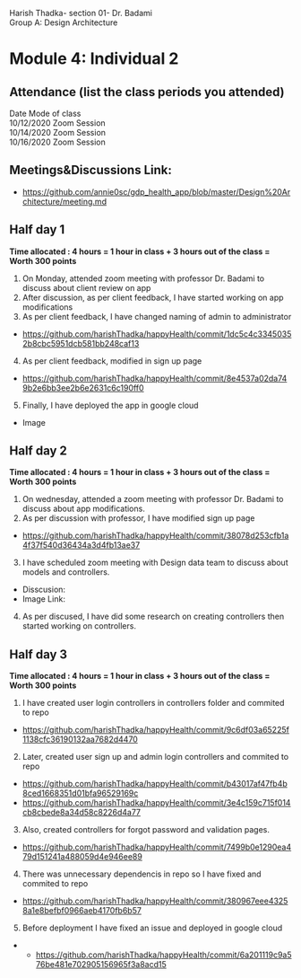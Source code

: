 Harish Thadka- section 01- Dr. Badami  
Group A: Design Architecture
# Module 4: Individual 2

## Attendance (list the class periods you attended)

Date    Mode of class  
10/12/2020 Zoom Session    
10/14/2020 Zoom Session  
10/16/2020 Zoom Session 

## Meetings&Discussions Link:
- https://github.com/annie0sc/gdp_health_app/blob/master/Design%20Architecture/meeting.md

 ## Half day 1
**Time allocated : 4 hours = 1 hour in class + 3 hours out of the class = Worth 300 points**
1. On Monday, attended zoom meeting with professor Dr. Badami to discuss about client review on app
2. After discussion, as per client feedback, I have started working on app modifications  
3. As per client feedback, I have changed naming of admin to administrator
- https://github.com/harishThadka/happyHealth/commit/1dc5c4c33450352b8cbc5951dcb581bb248caf13
4. As per client feedback, modified in sign up page
- https://github.com/harishThadka/happyHealth/commit/8e4537a02da749b2e6bb3ee2b6e2631c6c190ff0
5. Finally, I have deployed the app in google cloud
- Image

 ## Half day 2
 **Time allocated : 4 hours = 1 hour in class + 3 hours out of the class = Worth 300 points** 
 1. On wednesday, attended a zoom meeting with professor Dr. Badami to discuss about app modifications.
 2. As per discussion with professor, I have modified sign up page
- https://github.com/harishThadka/happyHealth/commit/38078d253cfb1a4f37f540d36434a3d4fb13ae37
 3. I have scheduled zoom meeting with Design data team to discuss about models and controllers.  
 - Disscusion: 
 - Image Link: 
 4. As per discused, I have did some research on creating controllers then started working on controllers.
 ## Half day 3
 **Time allocated : 4 hours = 1 hour in class + 3 hours out of the class = Worth 300 points**   
1. I have created user login controllers in controllers folder and commited to repo
- https://github.com/harishThadka/happyHealth/commit/9c6df03a65225f1138cfc36190132aa7682d4470
2. Later, created user sign up and admin login controllers and commited to repo
- https://github.com/harishThadka/happyHealth/commit/b43017af47fb4b8ced1668351d01bfa96529169c
- https://github.com/harishThadka/happyHealth/commit/3e4c159c715f014cb8cbede8a34d58c8226d4a77
3. Also, created controllers for forgot password and validation pages.
- https://github.com/harishThadka/happyHealth/commit/7499b0e1290ea479d151241a488059d4e946ee89
4. There was unnecessary dependencis in repo so I have fixed and commited to repo
- https://github.com/harishThadka/happyHealth/commit/380967eee43258a1e8befbf0966aeb4170fb6b57
5. Before deployment I have fixed an issue and deployed in google cloud
- - https://github.com/harishThadka/happyHealth/commit/6a201119c9a576be481e702905156965f3a8acd15
